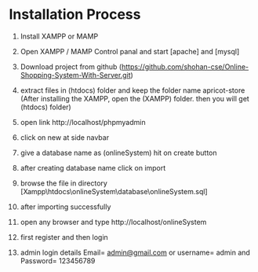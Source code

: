 # Installation Process
01. Install XAMPP or MAMP

02. Open XAMPP / MAMP Control panal and start [apache] and [mysql]

03. Download project from github (https://github.com/shohan-cse/Online-Shopping-System-With-Server.git)  
    
04. extract files in (htdocs) folder and keep the folder name apricot-store (After installing the XAMPP, open the (XAMPP) folder. then you will get (htdocs) folder)

05. open link http://localhost/phpmyadmin

06. click on new at side navbar

07. give a database name as (onlineSystem) hit on create button

08. after creating database name click on import

09. browse the file in directory [Xampp\htdocs\onlineSystem\database\onlineSystem.sql]

10. after importing successfully

11. open any browser and type http://localhost/onlineSystem

12. first register and then login

13. admin login details  Email= admin@gmail.com or username= admin and Password= 123456789




